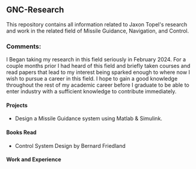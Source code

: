 ## GNC-Research 

This repository contains all information related to Jaxon Topel's research and work in the related field of Missile Guidance, Navigation, and Control.

### Comments:
I Began taking my research in this field seriously in February 2024. For a couple months prior I had heard of this field and briefly taken courses and read papers that lead to my interest being sparked enough to where now I wish to pursue a career in this field. I hope to gain a good knowledge throughout the rest of my academic career before I graduate to be able to enter industry with a sufficient knowledge to contribute immediately.

#### Projects

- Design a Missile Guidance system using Matlab & Simulink.

#### Books Read

- Control System Design by Bernard Friedland

#### Work and Experience
